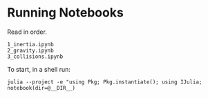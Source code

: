 # Running Notebooks

Read in order.

```
1_inertia.ipynb
2_gravity.ipynb
3_collisions.ipynb
```

To start, in a shell run:
```shell
julia --project -e "using Pkg; Pkg.instantiate(); using IJulia; notebook(dir=@__DIR__)
```